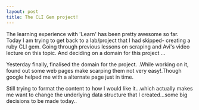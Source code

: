 ```yaml
---
layout: post
title: The CLI Gem project!
---
```


The learning experience with 'Learn' has been pretty awesome so far. Today I am trying to get back to a lab/project that I had skipped- creating a ruby CLI gem.
Going through previous lessons on scraping and Avi's video lecture on this topic.
And deciding on a domain for this project ...

Yesterday finally, finalised the domain for the project. .While working on it, found out some web pages make scarping them not very easy!.Though google helped me with a alternate page just in time.

Still trying to format the content to how I would like it...which actually makes me want to change the underlying data structure that I created...some big decisions to be made today..


